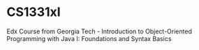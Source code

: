 # CS1331xI
Edx Course from Georgia Tech - Introduction to Object-Oriented Programming with Java I: Foundations and Syntax Basics
